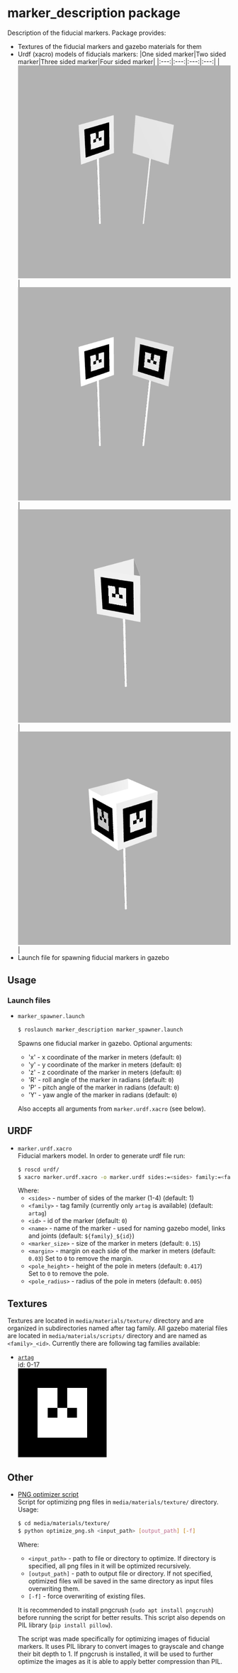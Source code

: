 # marker_description package
Description of the fiducial markers. Package provides:
- Textures of the fiducial markers and gazebo materials for them
- Urdf (xacro) models of fiducials markers:
    |One sided marker|Two sided marker|Three sided marker|Four sided marker|
    |:---:|:---:|:---:|:---:|
    |![One sided marker](docs/one_sided.png)|![Two sided marker](docs/two_sided.png)|![Three sided marker](docs/three_sided.png)|![Four sided marker](docs/four_sided.png)|
- Launch file for spawning fiducial markers in gazebo
## Usage

### Launch files
- `marker_spawner.launch`
  ```bash
  $ roslaunch marker_description marker_spawner.launch
  ```
  Spawns one fiducial marker in gazebo. 
  Optional arguments:
    - 'x' - x coordinate of the marker in meters (default: `0`)
    - 'y' - y coordinate of the marker in meters (default: `0`)
    - 'z' - z coordinate of the marker in meters (default: `0`)
    - 'R' - roll angle of the marker in radians (default: `0`)
    - 'P' - pitch angle of the marker in radians (default: `0`)
    - 'Y' - yaw angle of the marker in radians (default: `0`)  

    Also accepts all arguments from `marker.urdf.xacro` (see below).

## URDF
- `marker.urdf.xacro`  
    Fiducial markers model.
    In order to generate urdf file run:
    ```bash
    $ roscd urdf/
    $ xacro marker.urdf.xacro -o marker.urdf sides:=<sides> family:=<family> id:=<id> name:=<name> marker_size:=<marker_size> margin:=<margin> pole_height:=<pole_height> pole_radius:=<pole_radius>
    ```
    Where:
    - `<sides>` - number of sides of the marker (1-4) (default: 1)
    - `<family>` - tag family (currently only `artag` is available) (default: `artag`)
    - `<id>` - id of the marker (default: `0`)
    - `<name>` - name of the marker - used for naming gazebo model, links and joints (default: `${family}_${id}`)
    - `<marker_size>` - size of the marker in meters (default: `0.15`)
    - `<margin>` - margin on each side of the marker in meters (default: `0.03`)
    Set to `0` to remove the margin.
    - `<pole_height>` - height of the pole in meters (default: `0.417`)  
    Set to `0` to remove the pole.
    - `<pole_radius>` - radius of the pole in meters (default: `0.005`)
## Textures
Textures are located in `media/materials/texture/` directory and are organized in subdirectories named after tag family. All gazebo material files are located in `media/materials/scripts/` directory and are named as `<family>_<id>`. Currently there are following tag families available:
- [`artag`](media/materials/texture/artag/)  
    id: 0-17  
    ![artag](docs/artag_0.png)

## Other
- [PNG optimizer script](media/materials/texture/optimize_png.py)  
    Script for optimizing png files in `media/materials/texture/` directory. 
    Usage:
    ```bash
    $ cd media/materials/texture/
    $ python optimize_png.sh <input_path> [output_path] [-f]
    ```
    Where:
    - `<input_path>` - path to file or directory to optimize. If directory is specified, all png files in it will be optimized recursively.
    - `[output_path]` - path to output file or directory. If not specified, optimized files will be saved in the same directory as input files overwriting them.
    - `[-f]` - force overwriting of existing files.

    It is recommended to install pngcrush (`sudo apt install pngcrush`) before running the script for better results. This script also depends on PIL library (`pip install pillow`).

    The script was made specifically for optimizing images of fiducial markers. It uses PIL library to convert images to grayscale and change their bit depth to 1. If pngcrush is installed, it will be used to further optimize the images as it is able to apply better compression than PIL.

